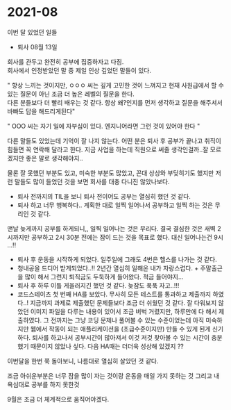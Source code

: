 # 2021-08

이번 달 있었던 일들

- 퇴사 08월 13일

회사를 관두고 완전히 공부에 집중하자고 다짐. </br>
회사에서 인정받았던 말 중 제일 인상 깊었던 말들이 있다.</br>

" 항상 느끼는 것이지만, ㅇㅇㅇ 씨는 깊게 고민한 것이 느껴지고 현재 사원급에서 할 수 있는 질문이 아닌 조금 더 높은 레벨의 질문을 한다. </br>다른 분들보다 더 빨리 배우는 것 같다. 항상 왜?인지를 먼저 생각하고 질문을 해주셔서 바빠도 답을 해드리게된다"

" OOO 씨는 자기 일에 자부심이 있다. 엔지니어라면 그런 것이 있어야 한다 "</br>

다른 말들도 있었는데 기억이 잘 나지 않는다. 어떤 분은 퇴사 후 공부가 끝나고 취직이 힘들면 꼭 연락해 달라고 한다. 지금 사업을 하는데 직원으로 써줄 생각인걸까..잘 모르겠지만 좋은 말로 생각해야지..</br>

물론 잘 못했던 부분도 있고, 미숙한 부분도 많았고, 꼰대 상상와 부딪히기도 했지만 저런 말들도 많이 들었던 것을 보면 회사를 대충 다니진 않았나보다.</br>

- 퇴사 전까지의 TIL을 보니 퇴사 전이어도 공부는 열심히 했던 것 같다.
- 퇴사 하고 너무 행복하다.. 계획한 대로 일찍 일어나서 공부하고 일찍 하는 것은 무리인 것 같다.</br>

맨날 늦게까지 공부를 하게되니,, 일찍 일어나는 것은 무리다. 결국 결심한 것은 새벽 2시까지만 공부하고 2시 30분 전에는 잠이 드는 것을 목표로 했다. 대신 일어나는건 9시 ...!!</br>

- 퇴사 후 운동을 시작하게 되었다. 일주일에 그래도 4번은 헬스를 나가는 것 같다.
- 청내공을 드디어 받게되었다..!! 2년간 열심히 일해온 내가 자랑스럽다. + 주말출근을 많이 해서 그런지 퇴직금도 두둑하게 들어왔다. 적금 들어야지...
- 퇴사 후 하루 이틀 게을러지긴 했던 것 같다. 늦잠도 푹푹 자고..!!!
- 코드스테이츠 첫 번째 HA를 보았다. 무사히 모든 테스트를 통과하고 제출까지 하였다..! 지금까지 과제로 제출했던 문제들보다 조금 더 쉬웠던 것 같다. 잘 다워보지 않았던 이미지 파일을 다루는 내용이 있어서 조금 버벅 거렸지만, 하루만에 다 해서 제출하였다. 그 전까지는 그냥 코딩 문제나 풀어볼 수 있는 수준이었는데 아직 미숙하지만 웹에서 작동이 되는 애플리케이션을 (초급수준이지만) 만들 수 있게 된게 신기하다. 퇴사를 하고나서 공부시간이 많아져서 이것 저것 찾아볼 수 있는 시간이 충분했기 때문이지 않았나 싶다. 다음 HA때는 더더욱 성상해 있겠지 ??

이번달을 한번 쭉 돌아보니, 나름대로 열심히 살았던 것 같다.

조금 아쉬운부분은 너무 잠을 많이 자는 것이랑 운동을 매일 가지 못하는 것 그리고 내 욕심대로 공부를 하지 못한것

9월은 조금 더 체계적으로 움직어야겠다.
